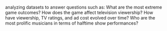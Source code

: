 analyzing datasets to answer questions such as:
What are the most extreme game outcomes? 
How does the game affect television viewership? How have viewership, TV ratings, and ad cost evolved over time? 
Who are the most prolific musicians in terms of halftime show performances?
